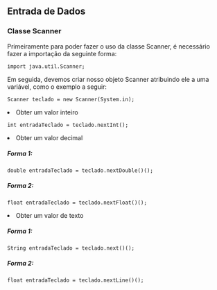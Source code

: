 <h2>Entrada de Dados</h2>
 
<h3>Classe Scanner</h3>

Primeiramente para poder fazer o uso da classe Scanner, é necessário fazer a importação da seguinte forma:

    import java.util.Scanner;
    
Em seguida, devemos criar nosso objeto Scanner atribuindo ele a uma variável, como o exemplo a seguir:

    Scanner teclado = new Scanner(System.in);

<li>Obter um valor inteiro</li>

    int entradaTeclado = teclado.nextInt();

<li>Obter um valor decimal</li>

<h5><b>Forma 1:</b></h5>

    double entradaTeclado = teclado.nextDouble()();
    
<h5><b>Forma 2:</b></h5>

    float entradaTeclado = teclado.nextFloat()();

<li>Obter um valor de texto</li>

<h5><b>Forma 1:</b></h5>

    String entradaTeclado = teclado.next()();
    
<h5><b>Forma 2:</b></h5>

    float entradaTeclado = teclado.nextLine()();
